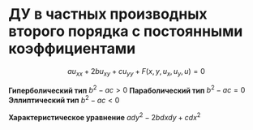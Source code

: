# ДУ в частных производных второго порядка с постоянными коэффициентами

$$au_{xx}+2bu_{xy}+cu_{yy}+F(x, y, u_x, u_y, u)=0$$

**Гиперболический тип**
	$b^2-ac>0$
**Параболический тип**
	$b^2-ac=0$
**Эллиптический тип**
	$b^2-ac<0$

**Характеристическое уравнение**
	$ady^2-2bdxdy+cdx^2$